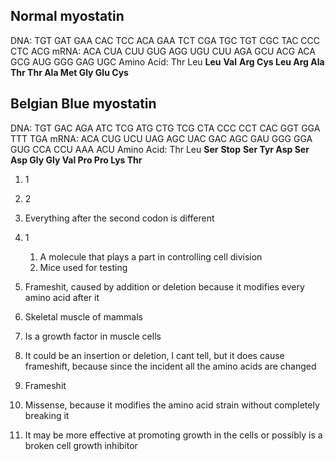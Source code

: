 ## Normal myostatin
DNA:  TGT GAT GAA CAC TCC ACA GAA TCT CGA TGC TGT CGC TAC CCC CTC ACG
mRNA: ACA CUA CUU GUG AGG UGU CUU AGA GCU ACG ACA GCG AUG GGG GAG UGC
Amino Acid: Thr Leu **Leu** **Val** **Arg Cys Leu Arg Ala Thr Thr Ala Met Gly Glu Cys**

## Belgian Blue myostatin
DNA:  TGT GAC AGA ATC TCG ATG CTG TCG CTA CCC CCT CAC GGT GGA TTT TGA
mRNA: ACA CUG UCU UAG AGC UAC GAC AGC GAU GGG GGA GUG CCA CCU AAA ACU
Amino Acid: Thr Leu **Ser** **Stop** **Ser Tyr Asp Ser Asp Gly Gly Val Pro Pro Lys Thr**

1. 1
2. 2
3. Everything after the second codon is different


1. 1
	1. A molecule that plays a part in controlling cell division
	2. Mice used for testing
2. Frameshit, caused by addition or deletion because it modifies every amino acid after it
3. Skeletal muscle of mammals
4. Is a growth factor in muscle cells
5. It could be an insertion or deletion, I cant tell, but it does cause frameshift, because since the incident all the amino acids are changed
6. Frameshit
7. Missense, because it modifies the amino acid strain without completely breaking it
8. It may be more effective at promoting growth in the cells or possibly is a broken cell growth inhibitor

